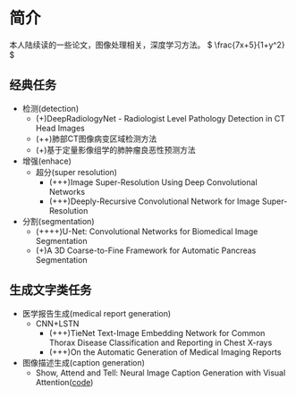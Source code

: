 # 简介
本人陆续读的一些论文，图像处理相关，深度学习方法。
$ \frac{7x+5}{1+y^2} $

## 经典任务
* 检测(detection)
	* (+)DeepRadiologyNet - Radiologist Level Pathology Detection in CT Head Images
	* (++)肺部CT图像病变区域检测方法
	* (+)基于定量影像组学的肺肿瘤良恶性预测方法
* 增强(enhace)
	* 超分(super resolution)
		* (+++)Image Super-Resolution Using Deep Convolutional Networks
		* (+++)Deeply-Recursive Convolutional Network for Image Super-Resolution
* 分割(segmentation)
	* (++++)U-Net: Convolutional Networks for Biomedical Image Segmentation
	* (+)A 3D Coarse-to-Fine Framework for Automatic Pancreas Segmentation

## 生成文字类任务
* 医学报告生成(medical report generation)
	* CNN+LSTN
		* (+++)TieNet Text-Image Embedding Network for Common Thorax Disease Classification and Reporting in Chest X-rays
		* (+++)On the Automatic Generation of Medical Imaging Reports
* 图像描述生成(caption generation)
	* Show, Attend and Tell: Neural Image Caption Generation with Visual Attention([code](https://github.com/kelvinxu/arctic-captions))
